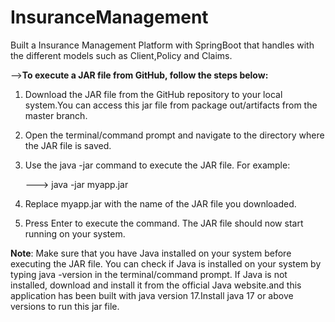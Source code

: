 # InsuranceManagement
Built a Insurance Management Platform with SpringBoot that handles with the different models such as Client,Policy and Claims.

-->**To execute a JAR file from GitHub, follow the steps below:**

1. Download the JAR file from the GitHub repository to your local system.You can access this jar file from package out/artifacts from the master branch.

2. Open the terminal/command prompt and navigate to the directory where the JAR file is saved.

3. Use the java -jar command to execute the JAR file. For example:

    ---> java -jar myapp.jar
    
4. Replace myapp.jar with the name of the JAR file you downloaded.

5. Press Enter to execute the command. The JAR file should now start running on your system.

**Note**: Make sure that you have Java installed on your system before executing the JAR file. You can check if Java is installed on your system by typing java -version in the terminal/command prompt. If Java is not installed, download and install it from the official Java website.and this application has been built with java version 17.Install java 17 or above versions to run this jar file.
